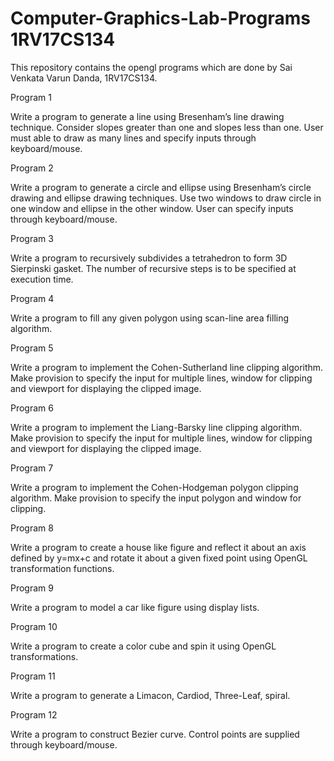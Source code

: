 # Computer-Graphics-Lab-Programs 1RV17CS134

This repository contains the opengl programs which are done by Sai Venkata Varun Danda, 1RV17CS134.

Program 1

Write a program to generate a line using Bresenham’s line drawing technique. Consider slopes greater than one and slopes less than one. User must able to draw as many lines and specify inputs through keyboard/mouse.

Program 2

Write a program to generate a circle and ellipse using Bresenham’s circle drawing and ellipse drawing techniques. Use two windows to draw circle in one window and ellipse in the other window. User can specify inputs through keyboard/mouse.

Program 3

Write a program to recursively subdivides a tetrahedron to form 3D Sierpinski gasket. The number of recursive steps is to be specified at execution time.

Program 4

Write a program to fill any given polygon using scan-line area filling algorithm.

Program 5

Write a program to implement the Cohen-Sutherland line clipping algorithm. Make provision to specify the input for multiple lines, window for clipping and viewport for
displaying the clipped image.

Program 6

Write a program to implement the Liang-Barsky line clipping algorithm. Make provision to specify the input for multiple lines, window for clipping and viewport for displaying 
the clipped image.

Program 7

Write a program to implement the Cohen-Hodgeman polygon clipping algorithm. Make provision to specify the input polygon and window for clipping.

Program 8

Write a program to create a house like figure and reflect it about an axis defined by y=mx+c and rotate it about a given fixed point using OpenGL transformation functions.

Program 9

Write a program to model a car like figure using display lists.

Program 10

Write a program to create a color cube and spin it using OpenGL transformations.

Program 11

Write a program to generate a Limacon, Cardiod, Three-Leaf, spiral.

Program 12

Write a program to construct Bezier curve. Control points are supplied through keyboard/mouse.
